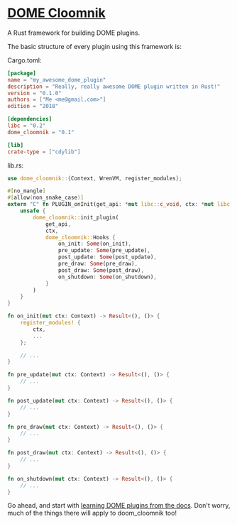 # [DOME Cloomnik](https://docs.rs/dome_cloomnik)

A Rust framework for building DOME plugins.

The basic structure of every plugin using this framework is:

Cargo.toml:

```toml
[package]
name = "my_awesome_dome_plugin"
description = "Really, really awesome DOME plugin written in Rust!"
version = "0.1.0"
authors = ["Me <me@gmail.com>"]
edition = "2018"

[dependencies]
libc = "0.2"
dome_cloomnik = "0.1"

[lib]
crate-type = ["cdylib"]
```

lib.rs:

```rust
use dome_cloomnik::{Context, WrenVM, register_modules};

#[no_mangle]
#[allow(non_snake_case)]
extern "C" fn PLUGIN_onInit(get_api: *mut libc::c_void, ctx: *mut libc::c_void) -> libc::c_int {
    unsafe {
        dome_cloomnik::init_plugin(
            get_api,
            ctx,
            dome_cloomnik::Hooks {
                on_init: Some(on_init),
                pre_update: Some(pre_update),
                post_update: Some(post_update),
                pre_draw: Some(pre_draw),
                post_draw: Some(post_draw),
                on_shutdown: Some(on_shutdown),
            }
        )
    }
}

fn on_init(mut ctx: Context) -> Result<(), ()> {
    register_modules! {
        ctx,
        ...
    };

    // ...
}

fn pre_update(mut ctx: Context) -> Result<(), ()> {
    // ...
}

fn post_update(mut ctx: Context) -> Result<(), ()> {
    // ...
}

fn pre_draw(mut ctx: Context) -> Result<(), ()> {
    // ...
}

fn post_draw(mut ctx: Context) -> Result<(), ()> {
    // ...
}

fn on_shutdown(mut ctx: Context) -> Result<(), ()> {
    // ...
}
```

Go ahead, and start with [learning DOME plugins from the docs](https://domeengine.com/plugins/).
Don't worry, much of the things there will apply to doom_cloomnik too!
